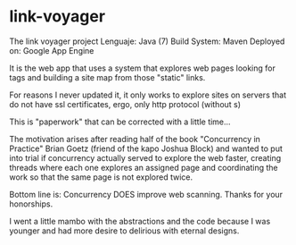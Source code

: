 # link-voyager

The link voyager project
Lenguaje: Java (7)
Build System: Maven
Deployed on: Google App Engine


It is the web app that uses a system that explores web pages looking for <a> tags and building a site map from those "static" links.
  
For reasons I never updated it, it only works to explore sites on servers that do not have ssl certificates, ergo, only http protocol (without s)
  
This is "paperwork" that can be corrected with a little time...
  
The motivation arises after reading half of the book "Concurrency in Practice" Brian Goetz (friend of the kapo Joshua Block) and wanted to put into trial if concurrency actually served to explore the web faster, creating threads where each one explores an assigned page and coordinating the work so that the same page is not explored twice.
  
Bottom line is: Concurrency DOES improve web scanning. Thanks for your honorships.

I went a little mambo with the abstractions and the code because I was younger and had more desire to delirious with eternal designs.
